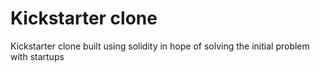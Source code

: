 # Kickstarter clone
Kickstarter clone built using solidity in hope of solving the initial problem with startups